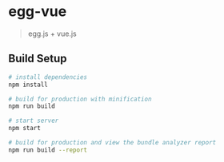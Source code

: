 # egg-vue

> egg.js + vue.js

## Build Setup

``` bash
# install dependencies
npm install

# build for production with minification
npm run build

# start server
npm start

# build for production and view the bundle analyzer report
npm run build --report
```
